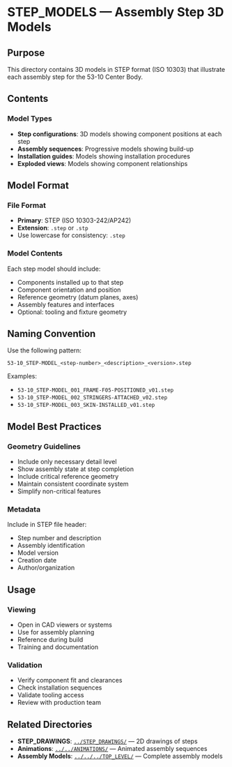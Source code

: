 # STEP_MODELS — Assembly Step 3D Models

## Purpose

This directory contains 3D models in STEP format (ISO 10303) that illustrate each assembly step for the 53-10 Center Body.

## Contents

### Model Types
- **Step configurations**: 3D models showing component positions at each step
- **Assembly sequences**: Progressive models showing build-up
- **Installation guides**: Models showing installation procedures
- **Exploded views**: Models showing component relationships

## Model Format

### File Format
- **Primary**: STEP (ISO 10303-242/AP242)
- **Extension**: `.step` or `.stp`
- Use lowercase for consistency: `.step`

### Model Contents
Each step model should include:
- Components installed up to that step
- Component orientation and position
- Reference geometry (datum planes, axes)
- Assembly features and interfaces
- Optional: tooling and fixture geometry

## Naming Convention

Use the following pattern:
```
53-10_STEP-MODEL_<step-number>_<description>_<version>.step
```

Examples:
- `53-10_STEP-MODEL_001_FRAME-F05-POSITIONED_v01.step`
- `53-10_STEP-MODEL_002_STRINGERS-ATTACHED_v02.step`
- `53-10_STEP-MODEL_003_SKIN-INSTALLED_v01.step`

## Model Best Practices

### Geometry Guidelines
- Include only necessary detail level
- Show assembly state at step completion
- Include critical reference geometry
- Maintain consistent coordinate system
- Simplify non-critical features

### Metadata
Include in STEP file header:
- Step number and description
- Assembly identification
- Model version
- Creation date
- Author/organization

## Usage

### Viewing
- Open in CAD viewers or systems
- Use for assembly planning
- Reference during build
- Training and documentation

### Validation
- Verify component fit and clearances
- Check installation sequences
- Validate tooling access
- Review with production team

## Related Directories

- **STEP_DRAWINGS**: [`../STEP_DRAWINGS/`](../STEP_DRAWINGS/) — 2D drawings of steps
- **Animations**: [`../../ANIMATIONS/`](../../ANIMATIONS/) — Animated assembly sequences
- **Assembly Models**: [`../../../TOP_LEVEL/`](../../../TOP_LEVEL/) — Complete assembly models
